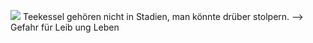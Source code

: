 ![](teapot.png)
Teekessel gehören nicht in Stadien, man könnte drüber stolpern.
--> Gefahr für Leib ung Leben
